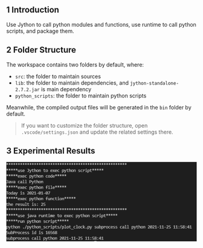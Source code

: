 ## 1 Introduction

Use Jython to call python modules and functions, use runtime to call python scripts, and package them.

## 2 Folder Structure

The workspace contains two folders by default, where:

- `src`: the folder to maintain sources
- `lib`: the folder to maintain dependencies, and `jython-standalone-2.7.2.jar` is main dependency
- `python_scripts`: the folder to maintain python scripts

Meanwhile, the compiled output files will be generated in the `bin` folder by default.

> If you want to customize the folder structure, open `.vscode/settings.json` and update the related settings there.

## 3 Experimental Results

![](md_image/test_result.png)
